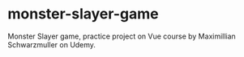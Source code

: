 # monster-slayer-game
Monster Slayer game, practice project on Vue course by Maximillian Schwarzmuller  on Udemy.
